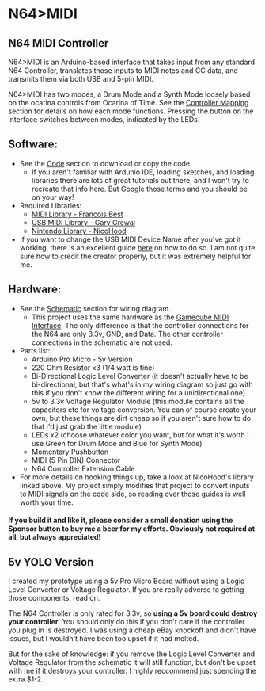 # N64>MIDI
## N64 MIDI Controller

N64>MIDI is an Arduino-based interface that takes input from any standard N64 Controller, translates those inputs to MIDI notes and CC data, and transmits them via both USB and 5-pin MIDI.

N64>MIDI has two modes, a Drum Mode and a Synth Mode loosely based on the ocarina controls from Ocarina of Time. See the [Controller Mapping](https://github.com/po8aster/N64MIDIController/tree/master/Controller%20Mapping) section for details on how each mode functions. Pressing the button on the interface switches between modes, indicated by the LEDs.

## Software:
* See the [Code](https://github.com/po8aster/N64MIDIController/tree/master/Code) section to download or copy the code.
  * If you aren't familiar with Ardunio IDE, loading sketches, and loading libraries there are lots of great tutorials out there, and I won't try to recreate that info here. But Google those terms and you should be on your way!
* Required Libraries:
  * [MIDI Library - Francois Best](https://www.arduino.cc/reference/en/libraries/midi-library/)
  * [USB MIDI Library - Gary Grewal](https://github.com/arduino-libraries/MIDIUSB)
  * [Nintendo Library - NicoHood](https://github.com/NicoHood/Nintendo)
* If you want to change the USB MIDI Device Name after you've got it working, there is an excellent guide [here](http://liveelectronics.musinou.net/MIDIdeviceName.php) on how to do so. I am not quite sure how to credit the creator properly, but it was extremely helpful for me.

## Hardware:
* See the [Schematic](https://github.com/po8aster/N64MIDIController/tree/master/Schematic) section for wiring diagram.
  * This project uses the same hardware as the [Gamecube MIDI Interface](https://github.com/po8aster/GCMIDIController). The only difference is that the controller connections for the N64 are only 3.3v, GND, and Data. The other controller connections in the schematic are not used.
* Parts list:
  * Arduino Pro Micro - 5v Version
  * 220 Ohm Resistor x3 (1/4 watt is fine)
  * Bi-Directional Logic Level Converter (it doesn't actually have to be bi-directional, but that's what's in my wiring diagram so just go with this if you don't know the different wiring for a unidirectional one)
  * 5v to 3.3v Voltage Regulator Module (this module contains all the capacitors etc for voltage conversion. You can of course create your own, but these things are dirt cheap so if you aren't sure how to do that I'd just grab the little module)
  * LEDs x2 (choose whatever color you want, but for what it's worth I use Green for Drum Mode and Blue for Synth Mode)
  * Momentary Pushbutton
  * MIDI (5 Pin DIN) Connector
  * N64 Controller Extension Cable
* For more details on hooking things up, take a look at NicoHood's library linked above. My project simply modifies that project to convert inputs to MIDI signals on the code side, so reading over those guides is well worth your time.

  
#### If you build it and like it, please consider a small donation using the Sponsor button to buy me a beer for my efforts. Obviously not required at all, but always appreciated! 

## 5v YOLO Version
I created my prototype using a 5v Pro Micro Board without using a Logic Level Converter or Voltage Regulator. If you are really adverse to getting those components, read on.

The N64 Controller is only rated for 3.3v, so **using a 5v board could destroy your controller**. You should only do this if you don't care if the controller you plug in is destroyed. I was using a cheap eBay knockoff and didn't have issues, but I wouldn't have been too upset if it had melted.

But for the sake of knowledge: if you remove the Logic Level Converter and Voltage Regulator from the schematic it will still function, but don't be upset with me if it destroys your controller. I highly reccommend just spending the extra $1-2.
